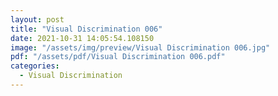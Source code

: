 ```yaml
---
layout: post
title: "Visual Discrimination 006"
date: 2021-10-31 14:05:54.108150
image: "/assets/img/preview/Visual Discrimination 006.jpg"
pdf: "/assets/pdf/Visual Discrimination 006.pdf"
categories:
  - Visual Discrimination 
---
```

